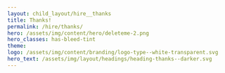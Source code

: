 ```yaml
---
layout: child_layout/hire__thanks
title: Thanks!
permalink: /hire/thanks/
hero: /assets/img/content/hero/deleteme-2.png
hero_classes: has-bleed-tint
theme:
logo: /assets/img/content/branding/logo-type--white-transparent.svg
hero_text: /assets/img/layout/headings/heading-thanks--darker.svg
---
```


